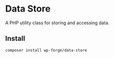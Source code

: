 # Data Store
A PHP utility class for storing and accessing data.

## Install
```$xslt
composer install wp-forge/data-store
```
